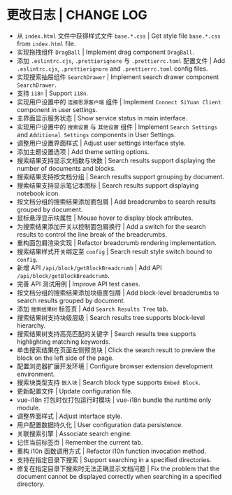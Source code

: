 # 更改日志 | CHANGE LOG

- 从 `index.html` 文件中获得样式文件 `base.*.css` | Get style file `base.*.css` from `index.html` file.
- 实现拖拽组件 `DragBall` | Implement drag component `DragBall`.
- 添加 `.eslintrc.cjs`, `.prettierignore` 与 `.prettierrc.toml` 配置文件 | Add `.eslintrc.cjs`, `.prettierignore` and `.prettierrc.toml` config files.
- 实现搜索抽屉组件 `SearchDrawer` | Implement search drawer component `SearchDrawer`.
- 支持 `i18n` | Support `i18n`.
- 实现用户设置中的 `连接思源客户端` 组件 | Implement `Connect SiYuan Client` component in user settings.
- 主界面显示服务状态 | Show service status in main interface.
- 实现用户设置中的 `搜索设置` 与 `其他设置` 组件 | Implement `Search Settings` and `Additional Settings` components in User Settings.
- 调整用户设置界面样式 | Adjust user settings interface style.
- 添加主题设置选项 | Add theme setting options.
- 搜索结果支持显示文档数与块数 | Search results support displaying the number of documents and blocks.
- 搜索结果支持按文档分组 | Search results support grouping by document.
- 搜索结果支持显示笔记本图标 | Search results support displaying notebook icon.
- 按文档分组的搜索结果添加面包屑 | Add breadcrumbs to search results grouped by document.
- 鼠标悬浮显示块属性 | Mouse hover to display block attributes.
- 为搜索结果添加开关以控制面包屑换行 | Add a switch for the search results to control the line break of the breadcrumbs.
- 重构面包屑渲染实现 | Refactor breadcrumb rendering implementation.
- 搜索结果样式开关绑定至 `config` | Search result style switch bound to `config`.
- 新增 API `/api/block/getBlockBreadcrumb` | Add API `/api/block/getBlockBreadcrumb`.
- 完善 API 测试用例 | Improve API test cases.
- 按文档分组的搜索结果添加块级面包屑 | Add block-level breadcrumbs to search results grouped by document.
- 添加 `搜索结果树` 标签页 | Add `Search Results Tree` tab.
- 搜索结果树支持块级层级 | Search results tree supports block-level hierarchy.
- 搜索结果树支持高亮匹配的关键字 | Search results tree supports highlighting matching keywords.
- 单击搜索结果在页面左侧预览块 | Click the search result to preview the block on the left side of the page.
- 配置浏览器扩展开发环境 | Configure browser extension development environment.
- 搜索块类型支持 `嵌入块` | Search block type supports `Embed Block`.
- 更新配置文件 | Update configuration file.
- vue-i18n 打包时仅打包运行时模块 | vue-i18n bundle the runtime only module.
- 调整界面样式 | Adjust interface style.
- 用户配置数据持久化 | User configuration data persistence.
- 关联搜索引擎 | Associate search engine.
- 记住当前标签页 | Remember the current tab.
- 重构 i10n 函数调用方式 | Refactor i10n function invocation method.
- 支持在指定目录下搜索 | Support searching in a specified directories.
- 修复在指定目录下搜索时无法正确显示文档问题 | Fix the problem that the document cannot be displayed correctly when searching in a specified directory.
